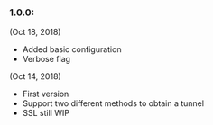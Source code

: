 ### 1.0.0:

(Oct 18, 2018)

- Added basic configuration
- Verbose flag

(Oct 14, 2018)

- First version
- Support two different methods to obtain a tunnel
- SSL still WIP

